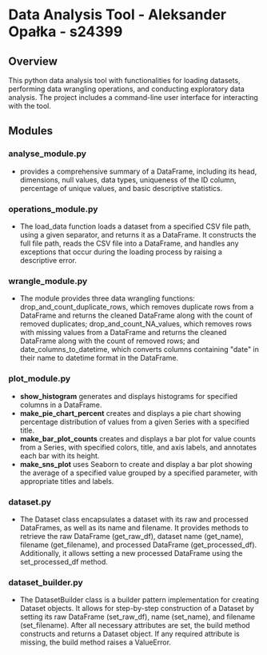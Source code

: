 # Data Analysis Tool - Aleksander Opałka - s24399

## Overview
This python data analysis tool with functionalities for loading datasets, performing data wrangling operations, and conducting exploratory data analysis.
 The project includes a command-line user interface for interacting with the tool.

## Modules

### analyse_module.py

- provides a comprehensive summary of a DataFrame, including its head, dimensions, null values, data types, uniqueness of the ID column, percentage of unique values, and basic descriptive statistics.

### operations_module.py

- The load_data function loads a dataset from a specified CSV file path, using a given separator, and returns it as a DataFrame. It constructs the full file path, reads the CSV file into a DataFrame, and handles any exceptions that occur during the loading process by raising a descriptive error.

### wrangle_module.py

- The module provides three data wrangling functions: drop_and_count_duplicate_rows, which removes duplicate rows from a DataFrame and returns the cleaned DataFrame along with the count of removed duplicates; drop_and_count_NA_values, which removes rows with missing values from a DataFrame and returns the cleaned DataFrame along with the count of removed rows; and date_columns_to_datetime, which converts columns containing "date" in their name to datetime format in the DataFrame.

### plot_module.py

- **show_histogram** generates and displays histograms for specified columns in a DataFrame.
- **make_pie_chart_percent** creates and displays a pie chart showing percentage distribution of values from a given Series with a specified title.
- **make_bar_plot_counts** creates and displays a bar plot for value counts from a Series, with specified colors, title, and axis labels, and annotates each bar with its height.
- **make_sns_plot** uses Seaborn to create and display a bar plot showing the average of a specified value grouped by a specified parameter, with appropriate titles and labels.


### dataset.py

- The Dataset class encapsulates a dataset with its raw and processed DataFrames, as well as its name and filename. It provides methods to retrieve the raw DataFrame (get_raw_df), dataset name (get_name), filename (get_filename), and processed DataFrame (get_processed_df). Additionally, it allows setting a new processed DataFrame using the set_processed_df method.

### dataset_builder.py

- The DatasetBuilder class is a builder pattern implementation for creating Dataset objects. It allows for step-by-step construction of a Dataset by setting its raw DataFrame (set_raw_df), name (set_name), and filename (set_filename). After all necessary attributes are set, the build method constructs and returns a Dataset object. If any required attribute is missing, the build method raises a ValueError.
